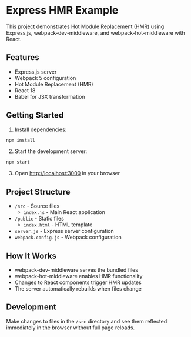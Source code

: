 # Express HMR Example

This project demonstrates Hot Module Replacement (HMR) using Express.js, webpack-dev-middleware, and webpack-hot-middleware with React.

## Features

- Express.js server
- Webpack 5 configuration
- Hot Module Replacement (HMR)
- React 18
- Babel for JSX transformation

## Getting Started

1. Install dependencies:
```bash
npm install
```

2. Start the development server:
```bash
npm start
```

3. Open [http://localhost:3000](http://localhost:3000) in your browser

## Project Structure

- `/src` - Source files
  - `index.js` - Main React application
- `/public` - Static files
  - `index.html` - HTML template
- `server.js` - Express server configuration
- `webpack.config.js` - Webpack configuration

## How It Works

- webpack-dev-middleware serves the bundled files
- webpack-hot-middleware enables HMR functionality
- Changes to React components trigger HMR updates
- The server automatically rebuilds when files change

## Development

Make changes to files in the `/src` directory and see them reflected immediately in the browser without full page reloads.
